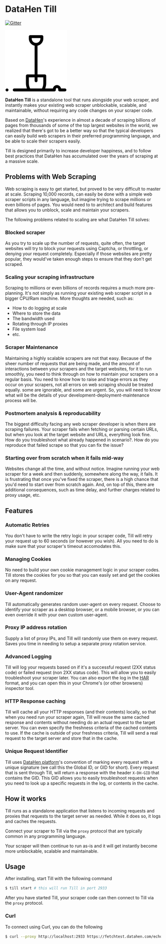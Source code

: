 # DataHen Till
[![Gitter](https://img.shields.io/gitter/room/DataHenHQ/till?logo=gitter&style=for-the-badge)](https://gitter.im/DataHenHQ/till)

![](img/icons8-spade.svg)

**DataHen Till** is a standalone tool that runs alongside your web scraper, and instantly makes your existing web scraper unblockable, scalable, and maintainable, without requiring any code changes on your scraper code. 

Based on [DataHen](https://www.datahen.com)'s experience in almost a decade of scraping billions of pages from thousands of some of the top largest websites in the world, we realized that there's got to be a better way so that the typical developers can easily build web scrapers in their preferred programming language, and be able to scale their scrapers easily.

Till is designed primarily to increase developer happiness, and to follow best practices that DataHen has accumulated over the years of scraping at a massive scale.

## Problems with Web Scraping


Web scraping is easy to get started, but proved to be very difficult to master at scale. Scraping 10,000 records, can easily be done with a simple web scraper scripts in any language, but imagine trying to scrape millions or even billions of pages. You would need to to architect and build features that allows you to unblock, scale and maintain your scrapers. 


The following problems related to scaling are what DataHen Till solves:

### Blocked scraper
As you try to scale up the number of requests, quite often, the target websites will try to block your requests using Captcha, or throttling, or denying your request completely.
Especially if those websites are pretty popular, they would've taken enough steps to ensure that they don't get scraped.

### Scaling your scraping infrastructure
Scraping to millions or even billions of records requires a much more pre-planning. It's not simply as running your existing web scraper script in a bigger CPU/Ram machine. 
More thoughts are needed, such as: 

- How to do logging at scale
- Where to store the data
- The bandwidth used 
- Rotating through IP proxies
- File system load
- etc.

### Scraper Maintenance
Maintaining a highly scalable scrapers are not that easy. Because of the sheer number of requests that are being made, and the amount of interactions between your scrapers and the target websites, for it to run smoothly, you need to think through on how to maintain your scrapers on a regular basis. You need to know how to raise and triage errors as they occur on your scrapers, not all errors on web scraping should be treated equally. some are ignorable, and some are urgent. So, you will need to know what will be the details of your development-deployment-maintenance process will be.

### Postmortem analysis & reproducability
The biggest difficulty facing any web scraper developer is when there are scraping failures. Your scraper fails when fetching or parsing certain URLs, but when you look at the target website and URLs, everything look fine. How do you troubleshoot what already happened in scenario?. How do you reproduce that failed scrape so that you can fix the issue?

### Starting over from scratch when it fails mid-way
Websites change all the time, and without notice. Imagine running your web scraper for a week and then suddenly, somewhere along the way, it fails. It is frustrating that once you've fixed the scraper, there is a high chance that you'd need to start over from scratch again. And, on top of this, there are additional consequences, such as time delay, and further charges related to proxy usage, etc. 
## Features
### Automatic Retries
You don't have to write the retry logic in your scraper code, Till will retry your request up to 60 seconds (or however you wish). All you need to do is make sure that your scraper's timeout accomodates this.
### Managing Cookies
No need to build your own cookie management logic in your scraper codes. Till stores the cookies for you so that you can easily set and get the cookies on any request.

### User-Agent randomizer 
Till automatically generates random user-agent on every request. Choose to identify your scraper as a desktop browser, or a mobile browser, or you can even override it with your own custom user-agent.

### Proxy IP address rotation
Supply a list of proxy IPs, and Till will randomly use them on every request. Saves you time in needing to setup a separate proxy rotation service.

### Advanced Logging
Till will log your requests based on if it's a successful request (2XX status code) or failed request (non 2XX status code). This will allow you to easily troubleshoot your scraper later. You can also export the log in the [HAR](https://en.wikipedia.org/wiki/HAR_(file_format)) format, and you can open this in your Chrome's (or other browsers) inspector tool.

### HTTP Response caching
Till will cache all your HTTP responses (and their contents) locally, so that when you need run your scraper again, Till will reuse the same cached response and contents without needing do an actual request to the target server. You can even specify the freshness criteria of the cached contents to use. If the cache is outside of your freshness criteria, Till will send a real request to the target server and store that in the cache. 

### Unique Request Identifier 
Till uses [DataHen platform](https://www.datahen.com/platform)'s convention of marking every request with a unique signature (we call this the Global ID, or GID for short). Every request that is sent through Till, will return a response with the header `X-DH-GID` that contains the GID. This GID allows you to easily troubleshoot requests when you need to look up a specific requests in the log, or contents in the cache.


## How it works

Till runs as a standalone application that listens to incoming requests and proxies that requests to the target server as needed. While it does so, it logs and caches the requests.

Connect your scraper to Till via the `proxy` protocol that are typically common in any programming language.

Your scraper will then continue to run as-is and it will get instantly become more unblockable, scalable and maintainable.


## Usage

After installing, start Till with the following command
```bash
$ till start # this will run Till in port 2933
```

After you have started Till, your scraper code can then connect to Till via the `proxy` protocol.
### Curl

To connect using Curl, you can do the following

```bash
$ curl --proxy http://localhost:2933 https://fetchtest.datahen.com/echo/request
```
